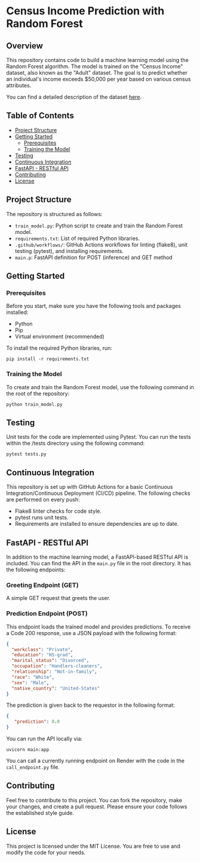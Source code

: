 # Census Income Prediction with Random Forest

## Overview
This repository contains code to build a machine learning model using the Random Forest algorithm. The model is trained on the "Census Income" dataset, also known as the "Adult" dataset. The goal is to predict whether an individual's income exceeds $50,000 per year based on various census attributes.

You can find a detailed description of the dataset [here](https://archive.ics.uci.edu/ml/datasets/census+income).

## Table of Contents
- [Project Structure](#project-structure)
- [Getting Started](#getting-started)
  - [Prerequisites](#prerequisites)
  - [Training the Model](#training-the-model)
- [Testing](#testing)
- [Continuous Integration](#continuous-integration)
- [FastAPI - RESTful API](#fastapi---restful-api)
- [Contributing](#contributing)
- [License](#license)

## Project Structure
The repository is structured as follows:
- `train_model.py`: Python script to create and train the Random Forest model.
- `requirements.txt`: List of required Python libraries.
- `.github/workflows/`: GitHub Actions workflows for linting (flake8), unit testing (pytest), and installing requirements.
- `main.p`: FastAPI definition for POST (inference) and GET method

## Getting Started
### Prerequisites
Before you start, make sure you have the following tools and packages installed:
- Python
- Pip
- Virtual environment (recommended)

To install the required Python libraries, run:

```
pip install -r requirements.txt

```

### Training the Model
To create and train the Random Forest model, use the following command in the root of the repository:

```
python train_model.py

```

## Testing
Unit tests for the code are implemented using Pytest. You can run the tests within the /tests directory using the following command:

```
pytest tests.py

```

## Continuous Integration
This repository is set up with GitHub Actions for a basic Continuous Integration/Continuous Deployment (CI/CD) pipeline. The following checks are performed on every push:
- Flake8 linter checks for code style.
- pytest runs unit tests.
- Requirements are installed to ensure dependencies are up to date.

## FastAPI - RESTful API
In addition to the machine learning model, a FastAPI-based RESTful API is included. You can find the API in the `main.py` file in the root directory. It has the following endpoints:

### Greeting Endpoint (GET)
A simple GET request that greets the user.

### Prediction Endpoint (POST)
This endpoint loads the trained model and provides predictions. To receive a Code 200 response, use a JSON payload with the following format:
```json
{
  "workclass": "Private",
  "education": "HS-grad",
  "marital_status": "Divorced",
  "occupation": "Handlers-cleaners",
  "relationship": "Not-in-family",
  "race": "White",
  "sex": "Male",
  "native_country": "United-States"
}
```

The prediction is given back to the requestor in the following format:
```json
{
   "prediction": 0.0
}
```
You can run the API locally via:

```
uvicorn main:app
```

You can call a currently running endpoint on Render with the code in the `call_endpoint.py` file.

## Contributing
Feel free to contribute to this project. You can fork the repository, make your changes, and create a pull request. Please ensure your code follows the established style guide.

## License
This project is licensed under the MIT License. You are free to use and modify the code for your needs.

